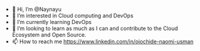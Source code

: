 - 👋 Hi, I’m @Naynayu
- 👀 I’m interested in Cloud computing and DevOps
- 🌱 I’m currently learning DevOps
- 💞️ I’m looking to learn as much as I can and contribute to the Cloud Ecosystem and Open Source.
- 📫 How to reach me https://www.linkedin.com/in/ojochide-naomi-usman



